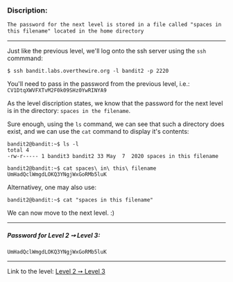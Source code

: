 ### Discription:
```txt
The password for the next level is stored in a file called "spaces in
this filename" located in the home directory
```

---

Just like the previous level, we'll log onto the ssh server using the `ssh` commmand:

```shell
$ ssh bandit.labs.overthewire.org -l bandit2 -p 2220
```

You'll need to pass in the password from the previous level, i.e.: `CV1DtqXWVFXTvM2F0k09SHz0YwRINYA9`

As the level discription states, we know that the password for the next level is in the directory: `spaces in the filename`.

Sure enough, using the `ls` command, we can see that such a directory does exist, and we can use the `cat` command to display it's contents:

```shell
bandit2@bandit:~$ ls -l
total 4
-rw-r----- 1 bandit3 bandit2 33 May  7  2020 spaces in this filename

bandit2@bandit:~$ cat spaces\ in\ this\ filename
UmHadQclWmgdLOKQ3YNgjWxGoRMb5luK
```

Alternativey, one may also use:
```shell
bandit2@bandit:~$ cat "spaces in this filename"
```

We can now move to the next level. :)

---

##### Password for Level 2 ➙ Level 3:
    UmHadQclWmgdLOKQ3YNgjWxGoRMb5luK

---

Link to the level: [Level 2 ➙ Level 3](https://overthewire.org/wargames/bandit/bandit3.html)
